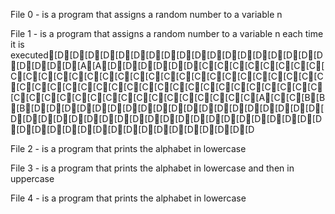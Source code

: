 File 0 - is a program that assigns a random number to a variable n

File 1 - is a program that assigns a random number to a variable n each time it is executed[D[D[D[D[D[D[D[D[D[D[D[D[D[D[D[D[D[D[D[D[D[D[A[A[D[D[D[D[D[D[C[C[C[C[C[C[C[C[C[C[C[C[C[C[C[C[C[C[C[C[C[C[C[C[C[C[C[C[C[C[C[C[C[C[C[C[C[C[C[C[C[C[C[C[C[C[C[C[C[C[C[C[C[C[C[C[C[C[C[C[C[C[C[C[C[A[C[C[B[B[B[D[D[D[D[D[D[D[D[D[D[D[D[D[D[D[D[D[D[D[D[D[D[D[D[D[D[D[D[D[D[D[D[D[D[D[D[D[D[D[D[D[D[D[D[D[D[D[D[D[D[D[D[D[D[D[D

File 2 - is a program that prints the alphabet in lowercase

File 3 - is a program that prints the alphabet in lowercase and then in uppercase

File 4 - is a program that prints the alphabet in lowercase
